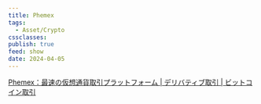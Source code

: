 ```yaml
---
title: Phemex
tags:
  - Asset/Crypto
cssclasses: 
publish: true
feed: show
date: 2024-04-05
---
```

[Phemex：最速の仮想通貨取引プラットフォーム | デリバティブ取引 | ビットコイン取引](https://phemex.com/ja)

